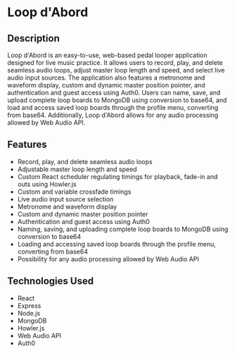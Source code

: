 # Loop d'Abord

## Description
Loop d'Abord is an easy-to-use, web-based pedal looper application designed for live music practice. It allows users to record, play, and delete seamless audio loops, adjust master loop length and speed, and select live audio input sources. The application also features a metronome and waveform display, custom and dynamic master position pointer, and authentication and guest access using Auth0. Users can name, save, and upload complete loop boards to MongoDB using conversion to base64, and load and access saved loop boards through the profile menu, converting from base64. Additionally, Loop d'Abord allows for any audio processing allowed by Web Audio API.

## Features
- Record, play, and delete seamless audio loops
- Adjustable master loop length and speed
- Custom React scheduler regulating timings for playback, fade-in and outs using Howler.js
- Custom and variable crossfade timings
- Live audio input source selection
- Metronome and waveform display
- Custom and dynamic master position pointer
- Authentication and guest access using Auth0
- Naming, saving, and uploading complete loop boards to MongoDB using conversion to base64
- Loading and accessing saved loop boards through the profile menu, converting from base64
- Possibility for any audio processing allowed by Web Audio API

## Technologies Used
- React
- Express
- Node.js
- MongoDB
- Howler.js
- Web Audio API
- Auth0
